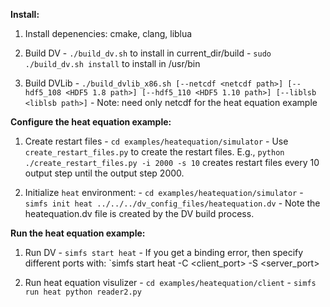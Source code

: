 **Install:**
  1) Install depenencies: cmake, clang, liblua

  2) Build DV 
    - `./build_dv.sh` to install in current_dir/build
    - `sudo ./build_dv.sh install` to install in /usr/bin
    
  3) Build DVLib
    - `./build_dvlib_x86.sh [--netcdf <netcdf path>] [--hdf5_108 <HDF5 1.8 path>] [--hdf5_110 <HDF5 1.10 path>] [--liblsb <liblsb path>]`
    - Note: need only netcdf for the heat equation example

**Configure the heat equation example:**

  1) Create restart files
    - `cd examples/heatequation/simulator`
    - Use `create_restart_files.py` to create the restart files. E.g., 
      `python ./create_restart_files.py -i 2000 -s 10` creates restart files every 10 
       output step until the output step 2000.

  2) Initialize `heat` environment:
    - `cd examples/heatequation/simulator` 
    - `simfs init heat ../../../dv_config_files/heatequation.dv`
    - Note the heatequation.dv file is created by the DV build process.


**Run the heat equation example:**

  1) Run DV
    - `simfs start heat`
    - If you get a binding error, then specify different ports with: `simfs start heat -C <client_port> -S <server_port>

  2) Run heat equation visulizer 
    - `cd examples/heatequation/client`
    - `simfs run heat python reader2.py`


    

